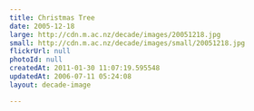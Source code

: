 ```yaml
---
title: Christmas Tree
date: 2005-12-18
large: http://cdn.m.ac.nz/decade/images/20051218.jpg
small: http://cdn.m.ac.nz/decade/images/small/20051218.jpg
flickrUrl: null
photoId: null
createdAt: 2011-01-30 11:07:19.595548
updatedAt: 2006-07-11 05:24:08
layout: decade-image

---
```


